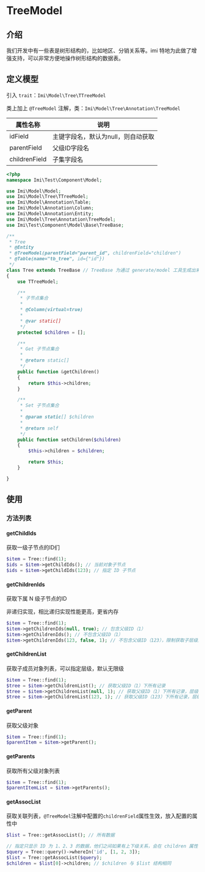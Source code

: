 # TreeModel

## 介绍

我们开发中有一些表是树形结构的，比如地区、分销关系等。imi 特地为此做了增强支持，可以非常方便地操作树形结构的数据表。

## 定义模型

引入 `trait`：`Imi\Model\Tree\TTreeModel`

类上加上 `@TreeModel` 注解，类：`Imi\Model\Tree\Annotation\TreeModel`

| 属性名称 | 说明 |
| ------------ | ------------ |
| idField | 主键字段名，默认为null，则自动获取 |
| parentField | 父级ID字段名 |
| childrenField | 子集字段名 |

```php
<?php
namespace Imi\Test\Component\Model;

use Imi\Model\Model;
use Imi\Model\Tree\TTreeModel;
use Imi\Model\Annotation\Table;
use Imi\Model\Annotation\Column;
use Imi\Model\Annotation\Entity;
use Imi\Model\Tree\Annotation\TreeModel;
use Imi\Test\Component\Model\Base\TreeBase;

/**
 * Tree
 * @Entity
 * @TreeModel(parentField="parent_id", childrenField="children")
 * @Table(name="tb_tree", id={"id"})
 */
class Tree extends TreeBase // TreeBase 为通过 generate/model 工具生成出来的基类
{
    use TTreeModel;

    /**
     * 子节点集合
     * 
     * @Column(virtual=true)
     *
     * @var static[]
     */
    protected $children = [];

    /**
     * Get 子节点集合
     *
     * @return static[]
     */ 
    public function &getChildren()
    {
        return $this->children;
    }

    /**
     * Set 子节点集合
     *
     * @param static[] $children
     *
     * @return self
     */ 
    public function setChildren($children)
    {
        $this->children = $children;

        return $this;
    }

}
```

## 使用

### 方法列表

#### getChildIds

获取一级子节点的ID们

```php
$item = Tree::find(1);
$ids = $item->getChildIds(); // 当前对象子节点
$ids = $item->getChildIds(123); // 指定 ID 子节点
```

#### getChildrenIds

获取下属 N 级子节点的ID

非递归实现，相比递归实现性能更高，更省内存

```php
$item = Tree::find(1);
$item->getChildrenIds(null, true); // 包含父级ID（1）
$item->getChildrenIds(); // 不包含父级ID（1）
$item->getChildrenIds(123, false, 1); // 不包含父级ID（123），限制获取子层级为1级
```

#### getChildrenList

获取子成员对象列表，可以指定层级，默认无限级

```php
$item = Tree::find(1);
$tree = $item->getChildrenList(); // 获取父级ID（1）下所有记录
$tree = $item->getChildrenList(null, 1); // 获取父级ID（1）下所有记录，层级1级
$tree = $item->getChildrenList(123, 1); // 获取父级ID（123）下所有记录，层级1级

```

#### getParent

获取父级对象

```php
$item = Tree::find(1);
$parentItem = $item->getParent();
```

#### getParents

获取所有父级对象列表

```php
$item = Tree::find(1);
$parentItemList = $item->getParents();
```

#### getAssocList

获取关联列表，`@TreeModel`注解中配置的`childrenField`属性生效，放入配置的属性中

```php
$list = Tree::getAssocList(); // 所有数据

// 指定只显示 ID 为 1、2、3 的数据，他们之间如果有上下级关系，会在 children 属性中体现
$query = Tree::query()->whereIn('id', [1, 2, 3]);
$list = Tree::getAssocList($query);
$children = $list[0]->children; // $children 与 $list 结构相同
```
